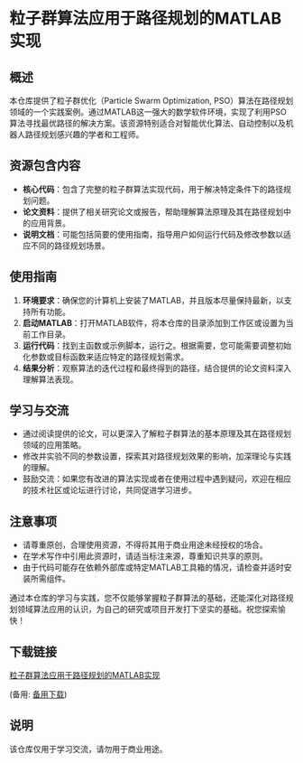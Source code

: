# 粒子群算法应用于路径规划的MATLAB实现

## 概述

本仓库提供了粒子群优化（Particle Swarm Optimization, PSO）算法在路径规划领域的一个实践案例。通过MATLAB这一强大的数学软件环境，实现了利用PSO算法寻找最优路径的解决方案。该资源特别适合对智能优化算法、自动控制以及机器人路径规划感兴趣的学者和工程师。

## 资源包含内容

- **核心代码**：包含了完整的粒子群算法实现代码，用于解决特定条件下的路径规划问题。
- **论文资料**：提供了相关研究论文或报告，帮助理解算法原理及其在路径规划中的应用背景。
- **说明文档**：可能包括简要的使用指南，指导用户如何运行代码及修改参数以适应不同的路径规划场景。

## 使用指南

1. **环境要求**：确保您的计算机上安装了MATLAB，并且版本尽量保持最新，以支持所有功能。
2. **启动MATLAB**：打开MATLAB软件，将本仓库的目录添加到工作区或设置为当前工作目录。
3. **运行代码**：找到主函数或示例脚本，运行之。根据需要，您可能需要调整初始化参数或目标函数来适应特定的路径规划需求。
4. **结果分析**：观察算法的迭代过程和最终得到的路径，结合提供的论文资料深入理解算法表现。

## 学习与交流

- 通过阅读提供的论文，可以更深入了解粒子群算法的基本原理及其在路径规划领域的应用策略。
- 修改并实验不同的参数设置，探索其对路径规划效果的影响，加深理论与实践的理解。
- 鼓励交流：如果您有改进的算法实现或者在使用过程中遇到疑问，欢迎在相应的技术社区或论坛进行讨论，共同促进学习进步。

## 注意事项

- 请尊重原创，合理使用资源，不得将其用于商业用途未经授权的场合。
- 在学术写作中引用此资源时，请适当标注来源，尊重知识共享的原则。
- 由于代码可能存在依赖外部库或特定MATLAB工具箱的情况，请检查并适时安装所需组件。

通过本仓库的学习与实践，您不仅能够掌握粒子群算法的基础，还能深化对路径规划领域算法应用的认识，为自己的研究或项目开发打下坚实的基础。祝您探索愉快！

## 下载链接
[粒子群算法应用于路径规划的MATLAB实现](https://pan.quark.cn/s/0d84c9004321) 

(备用: [备用下载](https://pan.baidu.com/s/1PgHcOwVXA6ZOkkJPPsQWBA?pwd=1234))

## 说明

该仓库仅用于学习交流，请勿用于商业用途。

